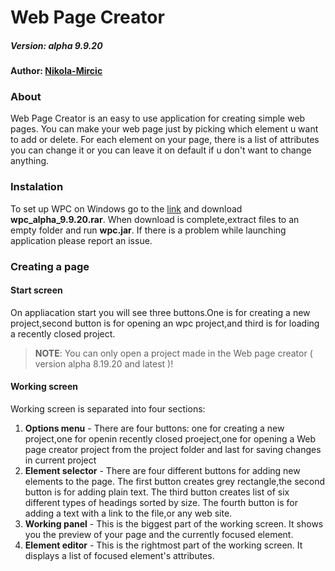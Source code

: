# Web Page Creator 
##### Version: alpha 9.9.20
#### Author: [Nikola-Mircic](https://github.com/Nikola-Mircic)

### About
Web Page Creator is an easy to use application for creating simple web pages. You can make your web page just by picking which element u want to add or delete. For each element on your page, there is a list of attributes you can change it or you can leave it on default if u don't want to change anything.

### Instalation
To set up WPC on Windows go to the [link](https://github.com/Nikola-Mircic/Web-Page-Creator/blob/master/release/wpc_alpha_9.9.20.rar) and download __wpc_alpha_9.9.20.rar__. When download is complete,extract files to an empty folder and run __wpc.jar__. If there is a problem while launching application please report an issue.

### Creating a page
#### Start screen
On appliacation start you will see three buttons.One is for creating a new project,second button is for opening an wpc project,and third is for loading a recently closed project.
> __NOTE__: You can only open a project made in the Web page creator ( version alpha 8.19.20 and latest )!
#### Working screen
Working screen is separated into four sections:
1. __Options menu__ - There are four buttons: one for creating a new project,one for openin recently closed proeject,one for opening a Web page creator project from the project folder and last for saving changes in current project
2. __Element selector__ - There are four different buttons for adding new elements to the page. The first button creates grey rectangle,the second button is for adding plain text. The third button creates list of six different types of headings sorted by size. The fourth button is for adding a text with a link to the file,or any web site.
3. __Working panel__ - This is the biggest part of the working screen. It shows you the preview of your page and the currently focused element.
4. __Element editor__ - This is the rightmost part of the working screen. It displays a list of focused element's attributes.
